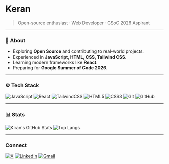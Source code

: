 # Keran

> Open-source enthusiast · Web Developer · GSoC 2026 Aspirant

---

### 🧭 About
- Exploring **Open Source** and contributing to real-world projects.
- Experienced in **JavaScript, HTML, CSS, Tailwind CSS**.
- Learning modern frameworks like **React**.
- Preparing for **Google Summer of Code 2026**.

---

### ⚙️ Tech Stack
![JavaScript](https://img.shields.io/badge/JavaScript-F7DF1E?logo=javascript&logoColor=000)
![React](https://img.shields.io/badge/React-20232A?logo=react&logoColor=61DAFB)
![TailwindCSS](https://img.shields.io/badge/Tailwind_CSS-38B2AC?logo=tailwind-css&logoColor=white)
![HTML5](https://img.shields.io/badge/HTML5-E34F26?logo=html5&logoColor=white)
![CSS3](https://img.shields.io/badge/CSS3-1572B6?logo=css3&logoColor=white)
![Git](https://img.shields.io/badge/Git-F05032?logo=git&logoColor=white)
![GitHub](https://img.shields.io/badge/GitHub-181717?logo=github&logoColor=white)

---

### 📊 Stats
![Kiran's GitHub Stats](https://github-readme-stats.vercel.app/api?username=keranbyge&show_icons=true&theme=github_dark)
![Top Langs](https://github-readme-stats.vercel.app/api/top-langs/?username=keranbyge&layout=compact&theme=github_dark)

---

###  Connect
[![X](https://img.shields.io/badge/X_(Twitter)-000000?logo=x&logoColor=white)](https://x.com/keranbyge)
[![LinkedIn](https://img.shields.io/badge/LinkedIn-0A66C2?logo=linkedin&logoColor=white)](https://linkedin.com/in/sai-kiran-32316932b)
[![Gmail](https://img.shields.io/badge/Email-D14836?logo=gmail&logoColor=white)](mailto:sunkusaikiran@gmail.com)
